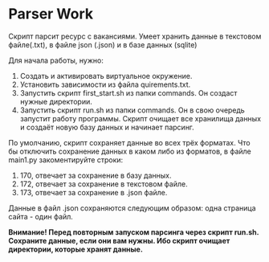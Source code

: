 # Parser Work

Скрипт парсит ресурс с вакансиями. Умеет хранить данные в текстовом файле(.txt), в файле json (.json) и в базе данных (sqlite)

Для начала работы, нужно:
1. Создать и активировать виртуальное окружение.
2. Установить зависимости из файла quirements.txt.
3. Запустить скрипт first_start.sh из папки commands. Он создаст нужные директории.
4. Запустить скрипт run.sh из папки commands. Он в свою очередь запустит работу программы. Скрипт очищает все хранилища данных и создаёт новую базу данных и начинает парсинг.

По умолчанию, скрипт сохраняет данные во всех трёх форматах. Что бы отключить сохранение данных в каком либо из форматов, в файле main1.py закоментируйте строки:
1. 170, отвечает за сохранение в базу данных. 
2. 172, отвечает за сохранение в текстовом файле.
3. 173, отвечает за сохранение в .json файле.

Данные в файл .json сохраняются следующим образом: одна страница сайта - один файл.

****Внимание! Перед повторным запуском парсинга через скрипт run.sh. Сохраните данные, если они вам нужны. Ибо скрипт очищает директории, которые хранят данные.****
